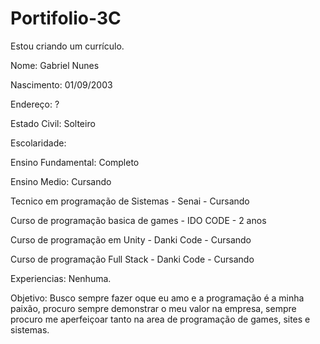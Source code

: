 # Portifolio-3C
Estou criando um currículo.

Nome: Gabriel Nunes

Nascimento: 01/09/2003

Endereço: ?

Estado Civil: Solteiro


Escolaridade:

Ensino Fundamental: Completo

Ensino Medio: Cursando

Tecnico em programação de Sistemas - Senai - Cursando

Curso de programação basica de games - IDO CODE - 2 anos

Curso de programação em Unity - Danki Code - Cursando

Curso de programação Full Stack - Danki Code - Cursando

Experiencias:
Nenhuma.

Objetivo:
Busco sempre fazer oque eu amo e a programação é a minha paixão, procuro sempre demonstrar o meu valor na empresa, 
sempre procuro me aperfeiçoar tanto na area de programação de games, sites e sistemas.
